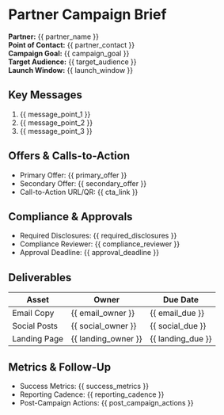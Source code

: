 <!-- Powered by BMAD™ Core -->

# Partner Campaign Brief

**Partner:** {{ partner_name }}  
**Point of Contact:** {{ partner_contact }}  
**Campaign Goal:** {{ campaign_goal }}  
**Target Audience:** {{ target_audience }}  
**Launch Window:** {{ launch_window }}

## Key Messages

1. {{ message_point_1 }}
2. {{ message_point_2 }}
3. {{ message_point_3 }}

## Offers & Calls-to-Action

- Primary Offer: {{ primary_offer }}
- Secondary Offer: {{ secondary_offer }}
- Call-to-Action URL/QR: {{ cta_link }}

## Compliance & Approvals

- Required Disclosures: {{ required_disclosures }}
- Compliance Reviewer: {{ compliance_reviewer }}
- Approval Deadline: {{ approval_deadline }}

## Deliverables

| Asset        | Owner               | Due Date          |
| ------------ | ------------------- | ----------------- |
| Email Copy   | {{ email_owner }}   | {{ email_due }}   |
| Social Posts | {{ social_owner }}  | {{ social_due }}  |
| Landing Page | {{ landing_owner }} | {{ landing_due }} |

## Metrics & Follow-Up

- Success Metrics: {{ success_metrics }}
- Reporting Cadence: {{ reporting_cadence }}
- Post-Campaign Actions: {{ post_campaign_actions }}
